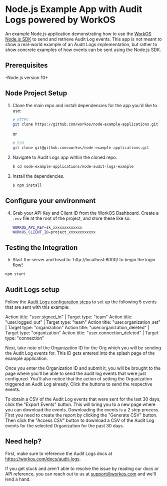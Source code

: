 # Node.js Example App with Audit Logs powered by WorkOS

An example Node.js application demonstrating how to use the [WorkOS Node.js SDK](https://github.com/workos/workos-node) to send and retrieve Audit Log events. This app is not meant to show a real-world example of an Audit Logs implementation, but rather to show concrete examples of how events can be sent using the Node.js SDK.

## Prerequisites

-Node.js version 10+

## Node Project Setup

1. Clone the main repo and install dependencies for the app you'd like to use:

   ```bash
   # HTTPS
   git clone https://github.com/workos/node-example-applications.git
   ```

   or

   ```bash
   # SSH
   git clone git@github.com:workos/node-example-applications.git
   ```

2. Navigate to Audit Logs app within the cloned repo.

   ```bash
   $ cd node-example-applications/node-audit-logs-example
   ```

3. Install the dependencies.
   ```bash
   $ npm install
   ```

## Configure your environment

4. Grab your API Key and Client ID from the WorkOS Dashboard. Create a `.env`
   file at the root of the project, and store these like so:

   ```bash
   WORKOS_API_KEY=sk_xxxxxxxxxxxxx
   WORKOS_CLIENT_ID=project_xxxxxxxxxxxx
   ```

## Testing the Integration

5. Start the server and head to `http://localhost:8000/ to begin the login flow!

```sh
npm start
```

## Audit Logs setup

Follow the [Audit Logs configuration steps](https://workos.com/docs/audit-logs/emit-an-audit-log-event/sign-in-to-your-workos-dashboard-account-and-configure-audit-log-event-schemas) to set up the following 5 events that are sent with this example:

Action title: "user.signed_in" | Target type: "team"
Action title: "user.logged_out" | Target type: "team"
Action title: "user.organization_set" | Target type: "organization"
Action title: "user.organization_deleted" | Target type: "organization"
Action title: "user.connection_deleted" | Target type: "connection"

Next, take note of the Organization ID for the Org which you will be sending the Audit Log events for. This ID gets entered into the splash page of the example application.

Once you enter the Organization ID and submit it, you will be brought to the page where you'll be able to send the audit log events that were just configured. You'll also notice that the action of setting the Organization triggered an Audit Log already. Click the buttons to send the respective events.

To obtain a CSV of the Audit Log events that were sent for the last 30 days, click the "Export Events" button. This will bring you to a new page where you can download the events. Downloading the events is a 2 step process. First you need to create the report by clicking the "Generate CSV" button. Then click the "Access CSV" button to download a CSV of the Audit Log events for the selected Organization for the past 30 days.

## Need help?

First, make sure to reference the Audit Logs docs at https://workos.com/docs/audit-logs.

If you get stuck and aren't able to resolve the issue by reading our docs or API reference, you can reach out to us at support@workos.com and we'll lend a hand.
